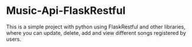 # Music-Api-FlaskRestful
This is a simple project with python using FlaskRestful and other libraries, where you can update, delete, add and view  different songs  registered by users.

